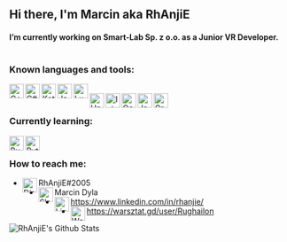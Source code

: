 ## Hi there, I'm Marcin aka RhAnjiE

#### I’m currently working on **Smart-Lab Sp. z o.o.** as a Junior VR Developer. <br /><br />

### Known languages and tools:

<img align="left" alt="C++" width="26px" src="https://simpleicons.org/icons/cplusplus.svg" />
<img align="left" alt="C#" width="26px" src="https://simpleicons.org/icons/csharp.svg" />
<img align="left" alt="Kotlin" width="26px" src="https://simpleicons.org/icons/kotlin.svg" />
<img align="left" alt="Java" width="26px" src="https://simpleicons.org/icons/java.svg" />
<img align="left" alt="Lua" width="26px" src="https://simpleicons.org/icons/lua.svg" /> <br />

<img align="left" alt="Unity" width="26px" src="https://simpleicons.org/icons/unity.svg" />
<img align="left" alt="Intellij" width="26px" src="https://simpleicons.org/icons/intellijidea.svg" />
<img align="left" alt="Oculus" width="26px" src="https://simpleicons.org/icons/oculus.svg" />
<img align="left" alt="Json" width="26px" src="https://simpleicons.org/icons/json.svg" />
<img align="left" alt="Gradle" width="26px" src="https://simpleicons.org/icons/gradle.svg" /> <br />

### Currently learning:

<img align="left" alt="Rust" width="26px" src="https://simpleicons.org/icons/rust.svg" />
<img align="left" alt="Python" width="26px" src="https://simpleicons.org/icons/python.svg" /> <br />

### How to reach me:

- <img align="left" alt="Discord" width="26px" src="https://simpleicons.org/icons/discord.svg" /> RhAnjiE#2005 <br />
- <img align="left" alt="Slack" width="26px" src="https://simpleicons.org/icons/slack.svg" /> Marcin Dyla <br />
- <img align="left" alt="Linkedin" width="26px" src="https://simpleicons.org/icons/linkedin.svg" /> https://www.linkedin.com/in/rhanjie/ <br />
- <img align="left" alt="Warsztat.gd" width="26px" src="https://simpleicons.org/icons/wikipedia.svg" /> https://warsztat.gd/user/Rughailon 

<img align="left" alt="RhAnjiE's Github Stats" src="https://github-readme-stats-puce-six.vercel.app/api?username=Rhanjie&show_icons=true&hide_border=true" />
